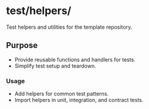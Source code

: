 # test/helpers/

Test helpers and utilities for the template repository.

## Purpose
- Provide reusable functions and handlers for tests.
- Simplify test setup and teardown.

### Usage
- Add helpers for common test patterns.
- Import helpers in unit, integration, and contract tests.
